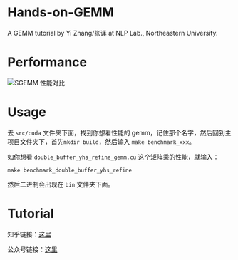 # Hands-on-GEMM

A GEMM tutorial by Yi Zhang/张译 at NLP Lab., Northeastern University.

# Performance

![SGEMM 性能对比](https://user-images.githubusercontent.com/31173671/204142853-b1e45cb0-a8b4-42ff-a207-7eee31712305.png)

# Usage

去 `src/cuda` 文件夹下面，找到你想看性能的 gemm，记住那个名字，然后回到主项目文件夹下，首先`mkdir build`，然后输入 `make benchmark_xxx`。

如你想看 `double_buffer_yhs_refine_gemm.cu` 这个矩阵乘的性能，就输入：

```
make benchmark_double_buffer_yhs_refine
```

然后二进制会出现在 `bin` 文件夹下面。

# Tutorial

知乎链接：[这里](https://zhuanlan.zhihu.com/p/584236348)

公众号链接：[这里](https://mp.weixin.qq.com/s/rWWx0Uf4oin0kmtEjVXBqw)
